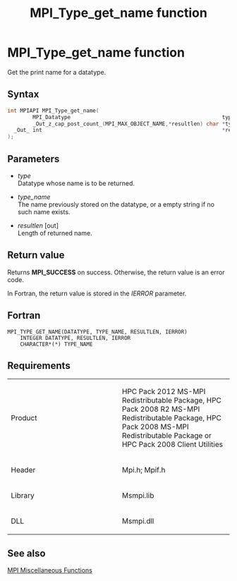 ﻿---
title: MPI_Type_get_name function
TOCTitle: MPI_Type_get_name function
ms:assetid: e4c1b64b-2aa4-49be-8268-d139b65cc5ec
ms:mtpsurl: https://msdn.microsoft.com/en-us/library/Dn520572(v=VS.85)
ms:contentKeyID: 59361043
ms.date: 03/28/2018
mtps_version: v=VS.85
f1_keywords:
- MPI_TYPE_GET_NAME
- mpif/MPI_Type_get_name
- mpi/MPI_TYPE_GET_NAME
dev_langs:
- C++
- C
---

# MPI\_Type\_get\_name function

Get the print name for a datatype.

## Syntax

``` c++
int MPIAPI MPI_Type_get_name(
        MPI_Datatype                                                type,
        _Out_z_cap_post_count_(MPI_MAX_OBJECT_NAME,*resultlen) char *type_name,
  _Out_ int                                                         *resultlen
);
```

## Parameters

  - *type*  
    Datatype whose name is to be returned.

  - *type\_name*  
    The name previously stored on the datatype, or a empty string if no such name exists.

  - *resultlen* \[out\]  
    Length of returned name.

## Return value

Returns **MPI\_SUCCESS** on success. Otherwise, the return value is an error code.

In Fortran, the return value is stored in the *IERROR* parameter.

## Fortran

    MPI_TYPE_GET_NAME(DATATYPE, TYPE_NAME, RESULTLEN, IERROR)
        INTEGER DATATYPE, RESULTLEN, IERROR
        CHARACTER*(*) TYPE_NAME

## Requirements

<table>
<colgroup>
<col style="width: 50%" />
<col style="width: 50%" />
</colgroup>
<tbody>
<tr class="odd">
<td><p>Product</p></td>
<td><p>HPC Pack 2012 MS-MPI Redistributable Package, HPC Pack 2008 R2 MS-MPI Redistributable Package, HPC Pack 2008 MS-MPI Redistributable Package or HPC Pack 2008 Client Utilities</p></td>
</tr>
<tr class="even">
<td><p>Header</p></td>
<td>Mpi.h;
Mpif.h</td>
</tr>
<tr class="odd">
<td><p>Library</p></td>
<td>Msmpi.lib</td>
</tr>
<tr class="even">
<td><p>DLL</p></td>
<td>Msmpi.dll</td>
</tr>
</tbody>
</table>


## See also

[MPI Miscellaneous Functions](mpi-miscellaneous-functions.md)

